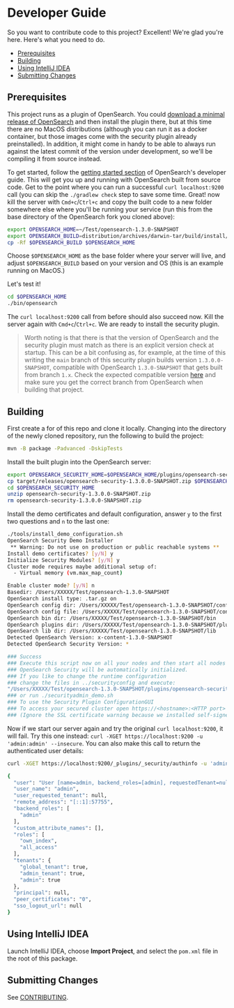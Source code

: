 # Developer Guide
So you want to contribute code to this project? Excellent! We're glad you're here. Here's what you need to do.

- [Prerequisites](#prerequisites)
- [Building](#building)
- [Using IntelliJ IDEA](#using-intellij-idea)
- [Submitting Changes](#submitting-changes)

## Prerequisites
This project runs as a plugin of OpenSearch. You could [download a minimal release of OpenSearch](https://opensearch.org/downloads.html#minimal) and then install the plugin there, but at this time there are no MacOS distributions (although you can run it as a docker container, but those images come with the security plugin already preinstalled). In addition, it might come in handy to be able to always run against the latest commit of the version under development, so we'll be compiling it from source instead.

To get started, follow the [getting started section](https://github.com/opensearch-project/OpenSearch/blob/main/DEVELOPER_GUIDE.md#getting-started) of OpenSearch's developer guide. This will get you up and running with OpenSearch built from source code. Get to the point where you can run a successful `curl localhost:9200` call (you can skip the `./gradlew check` step to save some time. Great! now kill the server with `Cmd+c`/`Ctrl+c` and copy the built code to a new folder somewhere else where you'll be running your service (run this from the base directory of the OpenSearch fork you cloned above):

```bash
export OPENSEARCH_HOME=~/Test/opensearch-1.3.0-SNAPSHOT
export OPENSEARCH_BUILD=distribution/archives/darwin-tar/build/install/opensearch-1.3.0-SNAPSHOT
cp -Rf $OPENSEARCH_BUILD $OPENSEARCH_HOME
```

Choose `$OPENSEARCH_HOME` as the base folder where your server will live, and adjust `$OPENSEARCH_BUILD` based on your version and OS (this is an example running on MacOS.)

Let's test it!

```bash
cd $OPENSEARCH_HOME
./bin/opensearch
```

The `curl localhost:9200` call from before should also succeed now. Kill the server again with `Cmd+c`/`Ctrl+c`. We are ready to install the security plugin.

>Worth noting is that there is that the version of OpenSearch and the security plugin must match as there is an explicit version check at startup. This can be a bit confusing as, for example, at the time of this writing the `main` branch of this security plugin builds version `1.3.0.0-SNAPSHOT`, compatible with OpenSearch `1.3.0-SNAPSHOT` that gets built from branch `1.x`. Check the expected compatible version [here](https://github.com/opensearch-project/security/blob/main/plugin-descriptor.properties#L27) and make sure you get the correct branch from OpenSearch when building that project.

## Building

First create a for of this repo and clone it locally. Changing into the directory of the newly cloned repository, run the following to build the project:

```bash
mvn -B package -Padvanced -DskipTests
```

Install the built plugin into the OpenSearch server:

```bash
export OPENSEARCH_SECURITY_HOME=$OPENSEARCH_HOME/plugins/opensearch-security
cp target/releases/opensearch-security-1.3.0.0-SNAPSHOT.zip $OPENSEARCH_SECURITY_HOME
cd $OPENSEARCH_SECURITY_HOME
unzip opensearch-security-1.3.0.0-SNAPSHOT.zip
rm opensearch-security-1.3.0.0-SNAPSHOT.zip
```


Install the demo certificates and default configuration, answer `y` to the first two questions and `n` to the last one:

```bash
./tools/install_demo_configuration.sh
OpenSearch Security Demo Installer
 ** Warning: Do not use on production or public reachable systems **
Install demo certificates? [y/N] y
Initialize Security Modules? [y/N] y
Cluster mode requires maybe additional setup of:
  - Virtual memory (vm.max_map_count)

Enable cluster mode? [y/N] n
Basedir: /Users/XXXXX/Test/opensearch-1.3.0-SNAPSHOT
OpenSearch install type: .tar.gz on
OpenSearch config dir: /Users/XXXXX/Test/opensearch-1.3.0-SNAPSHOT/config
OpenSearch config file: /Users/XXXXX/Test/opensearch-1.3.0-SNAPSHOT/config/opensearch.yml
OpenSearch bin dir: /Users/XXXXX/Test/opensearch-1.3.0-SNAPSHOT/bin
OpenSearch plugins dir: /Users/XXXXX/Test/opensearch-1.3.0-SNAPSHOT/plugins
OpenSearch lib dir: /Users/XXXXX/Test/opensearch-1.3.0-SNAPSHOT/lib
Detected OpenSearch Version: x-content-1.3.0-SNAPSHOT
Detected OpenSearch Security Version: *

### Success
### Execute this script now on all your nodes and then start all nodes
### OpenSearch Security will be automatically initialized.
### If you like to change the runtime configuration
### change the files in ../securityconfig and execute:
"/Users/XXXXX/Test/opensearch-1.3.0-SNAPSHOT/plugins/opensearch-security/tools/securityadmin.sh" -cd "/Users/XXXXX/Test/opensearch-1.3.0-SNAPSHOT/plugins/opensearch-security/securityconfig" -icl -key "/Users/XXXXX/Test/opensearch-1.3.0-SNAPSHOT/config/kirk-key.pem" -cert "/Users/XXXXX/Test/opensearch-1.3.0-SNAPSHOT/config/kirk.pem" -cacert "/Users/XXXXX/Test/opensearch-1.3.0-SNAPSHOT/config/root-ca.pem" -nhnv
### or run ./securityadmin_demo.sh
### To use the Security Plugin ConfigurationGUI
### To access your secured cluster open https://<hostname>:<HTTP port> and log in with admin/admin.
### (Ignore the SSL certificate warning because we installed self-signed demo certificates)
```

Now if we start our server again and try the original `curl localhost:9200`, it will fail. Try this one instead: `curl -XGET https://localhost:9200 -u 'admin:admin' --insecure`. You can also make this call to return the authenticated user details:

```bash
curl -XGET https://localhost:9200/_plugins/_security/authinfo -u 'admin:admin' --insecure

{
  "user": "User [name=admin, backend_roles=[admin], requestedTenant=null]",
  "user_name": "admin",
  "user_requested_tenant": null,
  "remote_address": "[::1]:57755",
  "backend_roles": [
    "admin"
  ],
  "custom_attribute_names": [],
  "roles": [
    "own_index",
    "all_access"
  ],
  "tenants": {
    "global_tenant": true,
    "admin_tenant": true,
    "admin": true
  },
  "principal": null,
  "peer_certificates": "0",
  "sso_logout_url": null
}
```

## Using IntelliJ IDEA

Launch IntelliJ IDEA, choose **Import Project**, and select the `pom.xml` file in the root of this package.

## Submitting Changes

See [CONTRIBUTING](CONTRIBUTING.md).